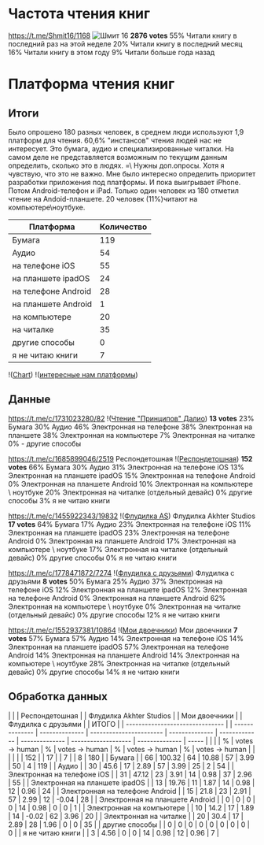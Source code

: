 # Частота чтения книг
https://t.me/Shmit16/1168
![Шмит 16]([http://url/to/img.png](https://prnt.sc/QS1WXVG8YDwR))
**2876 votes**
55% Читали книгу в последний раз на этой неделе
20% Читали книгу в последний месяц
16% Читали книгу в этом году
9% Читали больше года назад

# Платформа чтения книг
## Итоги
Было опрошено 180 разных человек, в среднем люди используют 1,9 платформ для чтения. 
60,6% "инстансов" чтения людей нас не интересует. Это бумага, аудио и специализированные читалки. 
На самом деле не представляется возможным по текущим данным определить, сколько это в людях. =\ Нужны доп.опросы. Хотя я чувствую, что это не важно. 
Мне было интересно определить приоритет разработки приложения под платформы. И пока выигрывает iPhone. Потом Android-телефон и iPad. Только один человек из 180 отметил чтение на Andoid-планшете. 20 человек (11%)читают на компьютере\ноутбуке.

| Платформа              | Количество |
| ------------------- | --- |
| Бумага              | 119 |
| Аудио               | 54  |
| на телефоне iOS     | 55  |
| на планшете ipadOS  | 24  |
| на телефоне Android | 28  |
| на планшете Android | 1   |
| на компьютере       | 20  |
| на читалке          | 35  |
| другие способы      | 0   |
| я не читаю книги    | 7   |

!([Chart](https://prnt.sc/4zRTeuyVKBbE))
!([интересные нам платформы](https://prnt.sc/oOHAx2Nu03oj))

## Данные

https://t.me/c/1731023280/82
!([Чтение "Принципов" Далио](https://prnt.sc/A6faCDjmkQMv))
**13 votes**
23% Бумага
30% Аудио
46% Электронная на телефоне
38% Электронная на планшете
38% Электронная на компьютере
7% Электронная на читалке
0% - другие способы

https://t.me/c/1685899046/2519
Респондетошная
!([Респондетошная](https://prnt.sc/7BdO73zhdXGT))
**152 votes**
66% Бумага
30% Аудио
31% Электронная на телефоне iOS
13% Электронная на планшете ipadOS
15% Электронная на телефоне Android
0% Электронная на планшете Android
10% Электронная на компьютере \ ноутбуке
20% Электронная на читалке (отдельный девайс)
0% другие способы
3% я не читаю книги 

https://t.me/c/1455922343/19832
!([Флудилка AS](https://prnt.sc/uJ6EKkAE-ks7))
Флудилка Akhter Studios
**17 votes**
64% Бумага
17% Аудио
23% Электронная на телефоне iOS
11% Электронная на планшете ipadOS
23% Электронная на телефоне Android
0% Электронная на планшете Android
17% Электронная на компьютере \ ноутбуке
17% Электронная на читалке (отдельный девайс)
0% другие способы
0% я не читаю книги 

https://t.me/c/1778471872/7274
!([Флудилка с друзьями](https://prnt.sc/yd4JFkMP0ouM))
Флудилка с друзьями
**8 votes**
50% Бумага
25% Аудио
37% Электронная на телефоне iOS
12% Электронная на планшете ipadOS
12% Электронная на телефоне Android
0% Электронная на планшете Android
62% Электронная на компьютере \ ноутбуке
0% Электронная на читалке (отдельный девайс)
0% другие способы
12% я не читаю книги 


https://t.me/c/1552937381/10864
!([Мои двоечники](https://prnt.sc/IM47bKAMD-BJ))
Мои двоечники
**7 votes**
57% Бумага
57% Аудио
14% Электронная на телефоне iOS
14% Электронная на планшете ipadOS
57% Электронная на телефоне Android
14% Электронная на планшете Android
14% Электронная на компьютере \ ноутбуке
28% Электронная на читалке (отдельный девайс)
0% другие способы
14% я не читаю книги 

## Обработка данных
|                                 |  | Респондетошная |                | Флудилка Akhter Studios |                | Мои двоечники |                | Флудилка с друзьями |                | ИТОГО |
| ------------------------------- |  | -------------- | -------------- | ----------------------- | -------------- | ------------- | -------------- | ------------------- | -------------- | ----- |
|                                 |  | %              | votes -> human | %                       | votes -> human | %             | votes -> human | %                   | votes -> human |       |
|                                 |  |                | 152            |                         | 17             |               | 7              |                     | 8              | 180   |
| Бумага                          |  | 66             | 100.32         | 64                      | 10.88          | 57            | 3.99           | 50                  | 4              | 119   |
| Аудио                           |  | 30             | 45.6           | 17                      | 2.89           | 57            | 3.99           | 25                  | 2              | 54    |
| Электронная на телефоне iOS     |  | 31             | 47.12          | 23                      | 3.91           | 14            | 0.98           | 37                  | 2.96           | 55    |
| Электронная на планшете ipadOS  |  | 13             | 19.76          | 11                      | 1.87           | 14            | 0.98           | 12                  | 0.96           | 24    |
| Электронная на телефоне Android |  | 15             | 21.8           | 23                      | 2.91           | 57            | 2.99           | 12                  | \-0.04         | 28    |
| Электронная на планшете Android |  | 0              | 0              | 0                       | 0              | 14            | 0.98           | 0                   | 0              | 1     |
| Электронная на компьютере       |  | 10             | 14.2           | 17                      | 1.89           | 14            | \-0.02         | 62                  | 3.96           | 20    |
| Электронная на читалке          |  | 20             | 30.4           | 17                      | 2.89           | 28            | 1.96           | 0                   | 0              | 35    |
| другие способы                  |  | 0              | 0              | 0                       | 0              | 0             | 0              | 0                   | 0              | 0     |
| я не читаю книги                |  | 3              | 4.56           | 0                       | 0              | 14            | 0.98           | 12                  | 0.96           | 7     |